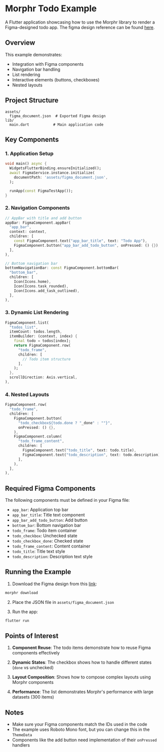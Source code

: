 # Morphr Todo Example

A Flutter application showcasing how to use the Morphr library to render a Figma-designed todo app.
The figma design reference can be found [here](https://www.figma.com/design/jRMUbM17IAouabI52imJlg/My-awesome-app?node-id=0-1&t=DGiFfeMAPJtWxLAW-1).

## Overview

This example demonstrates:
- Integration with Figma components
- Navigation bar handling
- List rendering
- Interactive elements (buttons, checkboxes)
- Nested layouts

## Project Structure

```
assets/
  figma_document.json  # Exported Figma design
lib/
  main.dart           # Main application code
```

## Key Components

### 1. Application Setup
```dart
void main() async {
  WidgetsFlutterBinding.ensureInitialized();
  await FigmaService.instance.initialize(
    documentPath: 'assets/figma_document.json',
  );

  runApp(const FigmaTestApp());
}
```

### 2. Navigation Components
```dart
// AppBar with title and add button
appBar: FigmaComponent.appBar(
  "app_bar",
  context: context,
  children: [
    const FigmaComponent.text("app_bar_title", text: "Todo App"),
    FigmaComponent.button("app_bar_add_todo_button", onPressed: () {}),
  ],
),

// Bottom navigation bar
bottomNavigationBar: const FigmaComponent.bottomBar(
  "bottom_bar",
  children: [
    Icon(Icons.home),
    Icon(Icons.task_rounded),
    Icon(Icons.add_task_outlined),
  ],
),
```

### 3. Dynamic List Rendering
```dart
FigmaComponent.list(
  "todos_list",
  itemCount: todos.length,
  itemBuilder: (context, index) {
    final todo = todos[index];
    return FigmaComponent.row(
      "todo_frame",
      children: [
        // Todo item structure
      ],
    );
  },
  scrollDirection: Axis.vertical,
),
```

### 4. Nested Layouts
```dart
FigmaComponent.row(
  "todo_frame",
  children: [
    FigmaComponent.button(
      "todo_checkbox${todo.done ? "_done" : ""}",
      onPressed: () {},
    ),
    FigmaComponent.column(
      "todo_frame_content",
      children: [
        FigmaComponent.text("todo_title", text: todo.title),
        FigmaComponent.text("todo_description", text: todo.description),
      ],
    ),
  ],
),
```

## Required Figma Components

The following components must be defined in your Figma file:
- `app_bar`: Application top bar
- `app_bar_title`: Title text component
- `app_bar_add_todo_button`: Add button
- `bottom_bar`: Bottom navigation bar
- `todo_frame`: Todo item container
- `todo_checkbox`: Unchecked state
- `todo_checkbox_done`: Checked state
- `todo_frame_content`: Content container
- `todo_title`: Title text style
- `todo_description`: Description text style

## Running the Example

1. Download the Figma design from this [link](https://www.figma.com/design/jRMUbM17IAouabI52imJlg/My-awesome-app?node-id=0-1&t=DGiFfeMAPJtWxLAW-1):
```bash
morphr download
```

2. Place the JSON file in `assets/figma_document.json`

3. Run the app:
```bash
flutter run
```

## Points of Interest

1. **Component Reuse**: The todo items demonstrate how to reuse Figma components effectively

2. **Dynamic States**: The checkbox shows how to handle different states (`done` vs unchecked)

3. **Layout Composition**: Shows how to compose complex layouts using Morphr components

4. **Performance**: The list demonstrates Morphr's performance with large datasets (300 items)

## Notes

- Make sure your Figma components match the IDs used in the code
- The example uses Roboto Mono font, but you can change this in the `ThemeData`
- Components like the add button need implementation of their `onPressed` handlers
